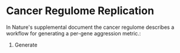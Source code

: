 # Cancer Regulome Replication
  In Nature's supplemental document the cancer regulome describes a workflow for generating a per-gene aggression metric.:
  1. Generate 

